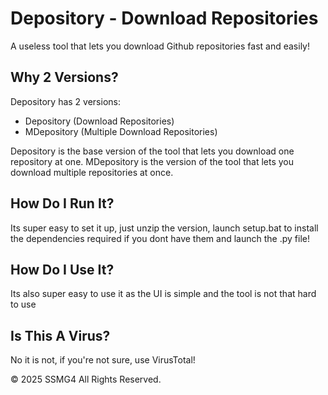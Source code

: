 # Depository - Download Repositories
A useless tool that lets you download Github repositories fast and easily!

## Why 2 Versions?
Depository has 2 versions:
- Depository (Download Repositories)
- MDepository (Multiple Download Repositories)

Depository is the base version of the tool that lets you download one repository at one.
MDepository is the version of the tool that lets you download multiple repositories at once.

## How Do I Run It?
Its super easy to set it up, just unzip the version, launch setup.bat to install the dependencies required if you dont have them and launch the .py file!

## How Do I Use It?
Its also super easy to use it as the UI is simple and the tool is not that hard to use

## Is This A Virus?
No it is not, if you're not sure, use VirusTotal!

&copy; 2025 SSMG4 All Rights Reserved.
